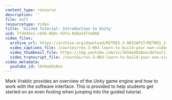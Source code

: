 ```yaml
---
content_type: resource
description: ''
file: null
resourcetype: Video
title: 'Guided Tutorial: Introduction to Unity'
uid: 7fd445e1-cb56-0b0c-93fa-8d6a5473a08d
video_files:
  archive_url: https://archive.org/download/MITRES.3-003IAP17/MITRES_3-003IAP17_Class_Activities_04_300k.mp4
  video_captions_file: /courses/res-3-003-learn-to-build-your-own-videogame-with-the-unity-game-engine-and-microsoft-kinect-january-iap-2017/a6e49c1911175c0287ae20bacf6d735d_lKX4aGOzNvo.vtt
  video_thumbnail_file: https://img.youtube.com/vi/lKX4aGOzNvo/default.jpg
  video_transcript_file: /courses/res-3-003-learn-to-build-your-own-videogame-with-the-unity-game-engine-and-microsoft-kinect-january-iap-2017/87f7e08b9c5d0f700374e0b8365d0cf7_lKX4aGOzNvo.pdf
video_metadata:
  youtube_id: lKX4aGOzNvo
---
```


Mark Vrablic provides an overview of the Unity game engine and how to work with the software interface. This is provided to help students get started on an even footing when jumping into the guided tutorial.